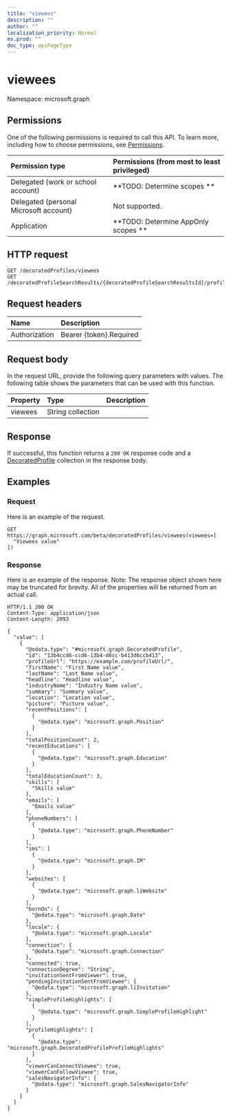 ```yaml
---
title: "viewees"
description: ""
author: ""
localization_priority: Normal
ms.prod: ""
doc_type: apiPageType
---
```


# viewees

Namespace: microsoft.graph



## Permissions
One of the following permissions is required to call this API. To learn more, including how to choose permissions, see [Permissions](/concepts/permissions-reference.md).

|Permission type|Permissions (from most to least privileged)|
|:---|:---|
|Delegated (work or school account)|**TODO: Determine scopes **|
|Delegated (personal Microsoft account)|Not supported.|
|Application|**TODO: Determine AppOnly scopes **|

## HTTP request
<!-- {
  "blockType": "ignored"
}
-->
``` http
GET /decoratedProfiles/viewees
GET /decoratedProfileSearchResults/{decoratedProfileSearchResultsId}/profiles/viewees
```

## Request headers
|Name|Description|
|:---|:---|
|Authorization|Bearer {token}.Required|

## Request body
In the request URL, provide the following query parameters with values.
The following table shows the parameters that can be used with this function.

|Property|Type|Description|
|:---|:---|:---|
|viewees|String collection||



## Response
If successful, this function returns a `200 OK` response code and a [DecoratedProfile](../resources/decoratedprofile.md) collection in the response body.

## Examples

### Request
Here is an example of the request.
<!-- {
  "blockType": "request",
  "name": "decoratedprofile_viewees"
}
-->
``` http
GET https://graph.microsoft.com/beta/decoratedProfiles/viewees(viewees=[
  "Viewees value"
])
```

### Response
Here is an example of the response. Note: The response object shown here may be truncated for brevity. All of the properties will be returned from an actual call.
<!-- {
  "blockType": "response",
  "truncated": true,
  "@odata.type": "collection(microsoft.graph.decoratedprofile)"
}
-->
``` http
HTTP/1.1 200 OK
Content-Type: application/json
Content-Length: 2093

{
  "value": [
    {
      "@odata.type": "#microsoft.graph.DecoratedProfile",
      "id": "13b4ccd6-ccd6-13b4-d6cc-b413d6ccb413",
      "profileUrl": "https://example.com/profileUrl/",
      "firstName": "First Name value",
      "lastName": "Last Name value",
      "headline": "Headline value",
      "industryName": "Industry Name value",
      "summary": "Summary value",
      "location": "Location value",
      "picture": "Picture value",
      "recentPositions": [
        {
          "@odata.type": "microsoft.graph.Position"
        }
      ],
      "totalPositionCount": 2,
      "recentEducations": [
        {
          "@odata.type": "microsoft.graph.Education"
        }
      ],
      "totalEducationCount": 3,
      "skills": [
        "Skills value"
      ],
      "emails": [
        "Emails value"
      ],
      "phoneNumbers": [
        {
          "@odata.type": "microsoft.graph.PhoneNumber"
        }
      ],
      "ims": [
        {
          "@odata.type": "microsoft.graph.IM"
        }
      ],
      "websites": [
        {
          "@odata.type": "microsoft.graph.liWebsite"
        }
      ],
      "bornOn": {
        "@odata.type": "microsoft.graph.Date"
      },
      "locale": {
        "@odata.type": "microsoft.graph.Locale"
      },
      "connection": {
        "@odata.type": "microsoft.graph.Connection"
      },
      "connected": true,
      "connectionDegree": "String",
      "invitationSentFromViewer": true,
      "pendingInvitationSentFromViewee": {
        "@odata.type": "microsoft.graph.liInvitation"
      },
      "simpleProfileHighlights": [
        {
          "@odata.type": "microsoft.graph.SimpleProfileHighlight"
        }
      ],
      "profileHighlights": [
        {
          "@odata.type": "microsoft.graph.DecoratedProfileProfileHighlights"
        }
      ],
      "viewerCanConnectViewee": true,
      "viewerCanFollowViewee": true,
      "salesNavigatorInfo": {
        "@odata.type": "microsoft.graph.SalesNavigatorInfo"
      }
    }
  ]
}
```

